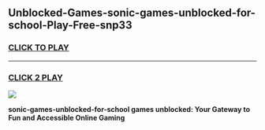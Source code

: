 
## Unblocked-Games-sonic-games-unblocked-for-school-Play-Free-snp33
<h3>
<a href="https://premium76.site?title=sonic-games-unblocked-for-school&ref=21A">CLICK TO PLAY</a></h3>
<hr>

<h3>
<a href="https://premium76.site?title=sonic-games-unblocked-for-school&ref=21A">CLICK 2 PLAY</a>
  
</h3>

<a href="https://premium76.site?title=sonic-games-unblocked-for-school&ref=21A"><img src="https://clearcache.store/games.png"></a>


**sonic-games-unblocked-for-school games unblocked: Your Gateway to Fun and Accessible Online Gaming**
